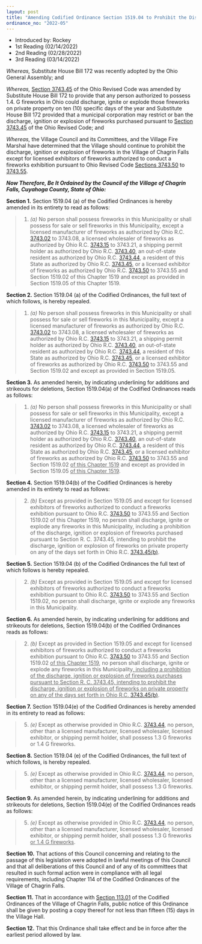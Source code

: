 ```yaml
---
layout: post
title: "Amending Codified Ordinance Section 1519.04 to Prohibit the Discharge, Ignition or Explosion of Fireworks on Certain Days Each Year"
ordinance_no: "2022-05"
---
```


- Introduced by: Rockey
- 1st Reading (02/14/2022)
- 2nd Reading (02/28/2022)
- 3rd Reading (03/14/2022)

_Whereas,_ Substitute House Bill 172 was recently adopted by the Ohio General
Assembly; and

_Whereas,_ [Section 3743.45][ORC Section 3743.45] of the Ohio Revised Code was
amended by Substitute House Bill 172 to provide that any person authorized to
possess 1.4. G fireworks in Ohio could discharge, ignite or explode those
fireworks on private property on ten (10) specific days of the year and
Substitute House Bill 172 provided that a municipal corporation may restrict or
ban the discharge, ignition or explosion of fireworks purchased pursuant to
[Section 3743.45][ORC Section 3743.45] of the Ohio Revised Code; and

_Whereas,_ the Village Council and its Committees, and the Village Fire Marshal
have determined that the Village should continue to prohibit the discharge,
ignition or explosion of fireworks in the Village of Chagrin Falls except for
licensed exhibitors of fireworks authorized to conduct a fireworks exhibition
pursuant to Ohio Revised Code [Sections 3743.50][ORC Section 3743.50] to
[3743.55][ORC Section 3743.55].

**_Now Therefore, Be It Ordained by the Council of the Village of Chagrin Falls,
Cuyahoga County, State of Ohio:_**

**Section 1.** Section 1519.04 (a) of the Codified Ordinances is hereby amended
in its entirety to read as follows:

> 1. _(a)_ No person shall possess fireworks in this Municipality or shall
> possess for sale or sell fireworks in this Municipality, except a licensed
> manufacturer of fireworks as authorized by Ohio R.C. [3743.02][ORC Section
> 3743.02] to 3743.08, a licensed wholesaler of fireworks as authorized by Ohio
> R.C. [3743.15][ORC Section 3743.15] to 3743.21, a shipping permit holder as
> authorized by Ohio R.C. [3743.40][ORC Section 3743.40], an out-of-state
> resident as authorized by Ohio R.C. [3743.44][ORC Section 3743.44], a resident
> of this State as authorized by Ohio R.C. [3743.45][ORC Section 3743.45], or a
> licensed exhibitor of fireworks as authorized by Ohio R.C. [3743.50][ORC
> Section 3743.50] to 3743.55 and Section 1519.02 of this Chapter 1519 and
> except as provided in Section 1519.05 of this Chapter 1519.

**Section 2.** Section 1519.04 (a) of the Codified Ordinances, the full text of
which follows, is hereby repealed.

> 1. _(a)_ No person shall possess fireworks in this Municipality or shall
> possess for sale or sell fireworks in this Municipality, except a licensed
> manufacturer of fireworks as authorized by Ohio R.C. [3743.02][ORC Section
> 3743.02] to 3743.08, a licensed wholesaler of fireworks as authorized by Ohio
> R.C. [3743.15][ORC Section 3743.15] to 3743.21, a shipping permit holder as
> authorized by Ohio R.C. [3743.40][ORC Section 3743.40], an out-of-state
> resident as authorized by Ohio R.C. [3743.44][ORC Section 3743.44], a resident
> of this State as authorized by Ohio R.C. [3743.45][ORC Section 3743.45], or a
> licensed exhibitor of fireworks as authorized by Ohio R.C. [3743.50][ORC
> Section 3743.50] to 3743.55 and Section 1519.02 and except as provided in
> Section 1519.05.

**Section 3.** As amended herein, by indicating underlining for additions and
strikeouts for deletions, Section 1519.04(a) of the Codified Ordinances reads as
follows:

> 1. _(a)_ No person shall possess fireworks in this Municipality or shall
> possess for sale or sell fireworks in this Municipality, except a licensed
> manufacturer of fireworks as authorized by Ohio R.C. [3743.02][ORC Section
> 3743.02] to 3743.08, a licensed wholesaler of fireworks as authorized by Ohio
> R.C. [3743.15][ORC Section 3743.15] to 3743.21, a shipping permit holder as
> authorized by Ohio R.C. [3743.40][ORC Section 3743.40], an out-of-state
> resident as authorized by Ohio R.C. [3743.44][ORC Section 3743.44], a resident
> of this State as authorized by Ohio R.C. [3743.45][ORC Section 3743.45], or a
> licensed exhibitor of fireworks as authorized by Ohio R.C. [3743.50][ORC
> Section 3743.50] to 3743.55 and Section 1519.02 <ins>of this Chapter
> 1519</ins> and except as provided in Section 1519.05 <ins>of this Chapter
> 1519</ins>.

**Section 4.** Section 1519.04(b) of the Codified Ordinances is hereby amended
in its entirety to read as follows:

> 2. _(b)_ Except as provided in Section 1519.05 and except for licensed
> exhibitors of fireworks authorized to conduct a fireworks exhibition pursuant
> to Ohio R.C. [3743.50][ORC Section 3743.50] to 3743.55 and Section 1519.02 of
> this Chapter 1519, no person shall discharge, ignite or explode any fireworks
> in this Municipality, including a prohibition of the discharge, ignition or
> explosion of fireworks purchased pursuant to Section R. C. 3743.45, intending
> to prohibit the discharge, ignition or explosion of fireworks on private
> property on any of the days set forth in Ohio R.C. [3743.45(b)][ORC Section
> 3743.45].

**Section 5.** Section 1519.04 (b) of the Codified Ordinances the full text of
which follows is hereby repealed.

> 2. _(b)_ Except as provided in Section 1519.05 and except for licensed
> exhibitors of fireworks authorized to conduct a fireworks exhibition pursuant
> to Ohio R.C. [3743.50][ORC Section 3743.50] to 3743.55 and Section 1519.02, no
> person shall discharge, ignite or explode any fireworks in this Municipality.

**Section 6.** As amended herein, by indicating underlining for additions and
strikeouts for deletions, Section 1519.04(b) of the Codified Ordinances reads as
follows:

> 2. _(b)_ Except as provided in Section 1519.05 and except for licensed
> exhibitors of fireworks authorized to conduct a fireworks exhibition pursuant
> to Ohio R.C. [3743.50][ORC Section 3743.50] to 3743.55 and Section 1519.02
> <ins>of this Chapter 1519</ins>, no person shall discharge, ignite or explode
> any fireworks in this Municipality<ins>, including a prohibition of the
> discharge, ignition or explosion of fireworks purchases pursuant to Section R.
> C. 3743.45, intending to prohibit the discharge, ignition or explosion of
> fireworks on private property on any of the days set forth in Ohio R.C.
> [3743.45(b)][ORC Section 3743.45]</ins>.

**Section 7.** Section 1519.04(e) of the Codified Ordinances is hereby amended
in its entirety to read as follows:

> 5. _(e)_ Except as otherwise provided in Ohio R.C. [3743.44][ORC Section
> 3743.44], no person, other than a licensed manufacturer, licensed wholesaler,
> licensed exhibitor, or shipping permit holder, shall possess 1.3 G fireworks
> or 1.4 G fireworks.

**Section 8.** Section 1519.04 (e) of the Codified Ordinances, the full text of
which follows, is hereby repealed.

> 5. _(e)_ Except as otherwise provided in Ohio R.C. [3743.44][ORC Section
> 3743.44], no person, other than a licensed manufacturer, licensed wholesaler,
> licensed exhibitor, or shipping permit holder, shall possess 1.3 G fireworks.

**Section 9.** As amended herein, by indicating underlining for additions and
strikeouts for deletions, Section 1519.04(e) of the Codified Ordinances reads as
follows:

> 5. _(e)_ Except as otherwise provided in Ohio R.C. [3743.44][ORC Section
> 3743.44], no person, other than a licensed manufacturer, licensed wholesaler,
> licensed exhibitor, or shipping permit holder, shall possess 1.3 G
> fireworks<ins> or 1.4 G fireworks</ins>.

**Section 10.** That actions of this Council concerning and relating to the
passage of this legislation were adopted in lawful meetings of this Council and
that all deliberations of this Council and of any of its committees that
resulted in such formal action were in compliance with all legal requirements,
including Chapter 114 of the Codified Ordinances of the Village of Chagrin
Falls.

**Section 11.** That in accordance with [Section 113.01][CF Section 113.01] of
the Codified Ordinances of the Village of Chagrin Falls, public notice of this
Ordinance shall be given by posting a copy thereof for not less than fifteen
(15) days in the Village Hall.

**Section 12.** That this Ordinance shall take effect and be in force after the
earliest period allowed by law.

[CF Section 113.01]:</chapters/chapter-113-ordinances-and-resolutions/#11301-publication-and-posting>
[ORC Section 3743.02]:<https://codes.ohio.gov/ohio-revised-code/section-3743.02>
[ORC Section 3743.15]:<https://codes.ohio.gov/ohio-revised-code/section-3743.15>
[ORC Section 3743.40]:<https://codes.ohio.gov/ohio-revised-code/section-3743.40>
[ORC Section 3743.44]:<https://codes.ohio.gov/ohio-revised-code/section-3743.44>
[ORC Section 3743.45]:<https://codes.ohio.gov/ohio-revised-code/section-3743.45>
[ORC Section 3743.50]:<https://codes.ohio.gov/ohio-revised-code/section-3743.50>
[ORC Section 3743.55]:<https://codes.ohio.gov/ohio-revised-code/section-3743.55>
